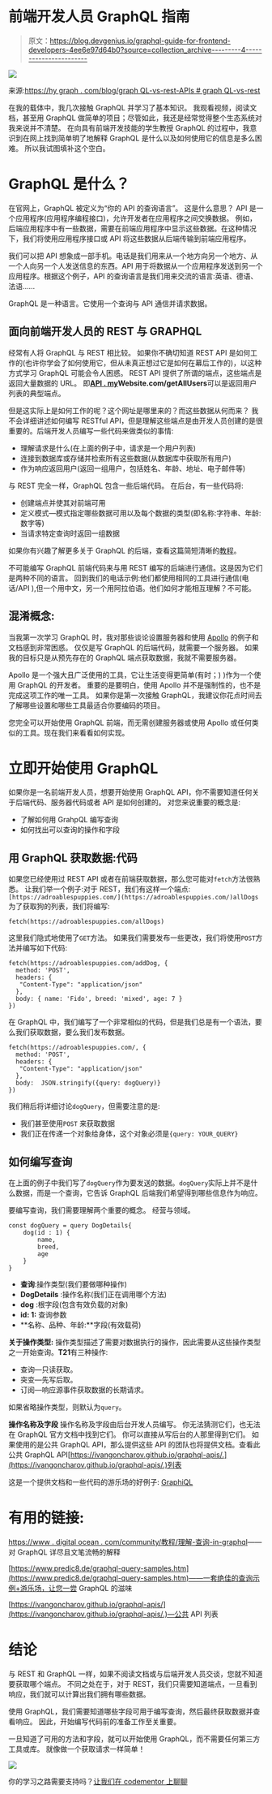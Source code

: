 # 前端开发人员 GraphQL 指南

> 原文：<https://blog.devgenius.io/graphql-guide-for-frontend-developers-4ee6e97d64b0?source=collection_archive---------4----------------------->

![](img/59d937084b4a845226451eaff5e93ed5.png)

来源:[https://hy graph . com/blog/graph QL-vs-rest-APIs # graph QL-vs-rest](https://hygraph.com/blog/graphql-vs-rest-apis#graphql-vs-rest)

在我的载体中，我几次接触 GraphQL 并学习了基本知识。
我观看视频，阅读文档，甚至用 GraphQL 做简单的项目；尽管如此，我还是经常觉得整个生态系统对我来说并不清楚。
在向具有前端开发技能的学生教授 GraphQL 的过程中，我意识到在网上找到简单明了地解释 GraphQL 是什么以及如何使用它的信息是多么困难。
所以我试图填补这个空白。

# GraphQL 是什么？

在官网上，GraphQL 被定义为“你的 API 的查询语言”。
这是什么意思？
API 是一个应用程序(应用程序编程接口)，允许开发者在应用程序之间交换数据。
例如，后端应用程序中有一些数据，需要在前端应用程序中显示这些数据。在这种情况下，我们将使用应用程序接口或 API 将这些数据从后端传输到前端应用程序。

我们可以把 API 想象成一部手机。电话是我们用来从一个地方向另一个地方、从一个人向另一个人发送信息的东西。API 用于将数据从一个应用程序发送到另一个应用程序。根据这个例子，API 的查询语言是我们用来交流的语言:英语、德语、法语……

GraphQL 是一种语言。它使用一个查询与 API 通信并请求数据。

## 面向前端开发人员的 REST 与 GRAPHQL

经常有人将 GraphQL 与 REST 相比较。
如果你不确切知道 REST API 是如何工作的(也许你学会了如何使用它，但从未真正想过它是如何在幕后工作的)，以这种方式学习 GraphQL 可能会令人困惑。
REST API 提供了所谓的端点，这些端点是返回大量数据的 URL。
即[**API . my**](https://api.my)**Website.com/getAllUsers**可以是返回用户列表的典型端点。

但是这实际上是如何工作的呢？这个网址是哪里来的？而这些数据从何而来？
我不会详细讲述如何编写 RESTful API，但是理解这些端点是由开发人员创建的是很重要的。后端开发人员编写一些代码来做类似的事情:

*   理解请求是什么(在上面的例子中，请求是一个用户列表)
*   连接到数据库或存储并检索所有这些数据(从数据库中获取所有用户)
*   作为响应返回用户(返回一组用户，包括姓名、年龄、地址、电子邮件等)

与 REST 完全一样，GraphQL 包含一些后端代码。
在后台，有一些代码将:

*   创建端点并使其对前端可用
*   定义模式—模式指定哪些数据可用以及每个数据的类型(即名称:字符串、年龄:数字等)
*   当请求特定查询时返回一组数据

如果你有兴趣了解更多关于 GraphQL 的后端，查看这篇简短清晰的[教程](https://www.tutorialspoint.com/graphql/graphql_example.htm)。

不可能编写 GraphQL 前端代码来与用 REST 编写的后端进行通信。这是因为它们是两种不同的语言。
回到我们的电话示例:他们都使用相同的工具进行通信(电话/API ),但一个用中文，另一个用阿拉伯语。他们如何才能相互理解？不可能。

## **混淆概念:**

当我第一次学习 GraphQL 时，我对那些谈论设置服务器和使用 [Apollo](https://www.apollographql.com/) 的例子和文档感到非常困惑。
仅仅是写 GraphQL 的后端代码，就需要一个服务器。
如果我的目标只是从预先存在的 GraphQL 端点获取数据，我就不需要服务器。

Apollo 是一个强大且广泛使用的工具，它让生活变得更简单(有时；) )作为一个使用 GraphQL 的开发者。
重要的是要明白，使用 Apollo 并不是强制性的，也不是完成这项工作的唯一工具。
如果你是第一次接触 GraphQL，我建议你花点时间去了解哪些设置和哪些工具最适合你要编码的项目。

您完全可以开始使用 GraphQL 前端，而无需创建服务器或使用 Apollo 或任何类似的工具。现在我们来看看如何实现。

# 立即开始使用 GraphQL

如果你是一名前端开发人员，想要开始使用 GraphQL API，你不需要知道任何关于后端代码、服务器代码或者 API 是如何创建的。
对您来说重要的概念是:

*   了解如何用 GrahpQL 编写查询
*   如何找出可以查询的操作和字段

## 用 GraphQL 获取数据:代码

如果您已经使用过 REST API 或者在前端获取数据，那么您可能对`fetch`方法很熟悉。
让我们举一个例子:对于 REST，我们有这样一个端点:`[https://adroablespuppies.com/](https://adroablespuppies.com/)allDogs`
为了获取狗的列表，我们将编写:

```
fetch(https://adroablespuppies.com/allDogs)
```

这里我们隐式地使用了`GET`方法。
如果我们需要发布一些更改，我们将使用`POST`方法并编写如下代码:

```
fetch(https://adroablespuppies.com/addDog, {
  method: 'POST',
  headers: { 
   "Content-Type": "application/json"
  },
  body: { name: 'Fido', breed: 'mixed', age: 7 }
})
```

在 GraphQL 中，我们编写了一个非常相似的代码，但是我们总是有一个语法，要么我们获取数据，要么我们发布数据。

```
fetch(https://adroablespuppies.com/, {
  method: 'POST',
  headers: { 
   "Content-Type": "application/json"
  },
  body:  JSON.stringify({query: dogQuery)}
})
```

我们稍后将详细讨论`dogQuery`，但需要注意的是:

*   我们甚至使用`POST` 来获取数据
*   我们正在传递一个对象给身体，这个对象必须是`{query: YOUR_QUERY}`

## 如何编写查询

在上面的例子中我们写了`dogQuery`作为要发送的数据。`dogQuery`实际上并不是什么数据，而是一个查询，它告诉 GraphQL 后端我们希望得到哪些信息作为响应。

要编写查询，我们需要理解两个重要的概念。
经营与领域。

```
const dogQuery = query DogDetails{
    dog(id : 1) {
        name,
        breed,
        age
    }
}
```

*   **查询**:操作类型(我们要做哪种操作)
*   **DogDetails** :操作名称(我们正在调用哪个方法)
*   **dog** :根字段(包含有效负载的对象)
*   **id: 1:** 查询参数
*   **名称、品种、年龄:**字段(有效载荷)

**关于操作类型:** 操作类型描述了需要对数据执行的操作，因此需要从这些操作类型之一开始查询。**T21**有三种操作:

*   查询—只读获取。
*   突变—先写后取。
*   订阅—响应源事件获取数据的长期请求。

如果省略操作类型，则默认为`query`。

**操作名称及字段** 操作名称及字段由后台开发人员编写。
你无法猜测它们，也无法在 GraphQL 官方文档中找到它们。
你可以直接从写后台的人那里得到它们。
如果使用的是公共 GraphQL API，那么提供这些 API 的团队也将提供文档。查看此公共 GraphQL API[https://ivangoncharov.github.io/graphql-apis/.](https://ivangoncharov.github.io/graphql-apis/.)列表

这是一个提供文档和一些代码的游乐场的好例子: [GraphiQL](https://www.predic8.de/fruit-shop-graphql?query=%0A%7B%0A%20%20products%20%7B%0A%20%20%20%20name%20%0A%20%20%7D%0A%7D%0A)

# 有用的链接:

[https://www . digital ocean . com/community/教程/理解-查询-in-graphql](https://www.digitalocean.com/community/tutorials/understanding-queries-in-graphql)——对 GraphQL 详尽且文笔流畅的解释

[https://www.predic8.de/graphql-query-samples.htm](https://www.predic8.de/graphql-query-samples.htm)——一套绝佳的查询示例+游乐场，让您一尝 GraphQL 的滋味

[https://ivangoncharov.github.io/graphql-apis/](https://ivangoncharov.github.io/graphql-apis/.)—公共 API 列表

# 结论

与 REST 和 GraphQL 一样，如果不阅读文档或与后端开发人员交谈，您就不知道要获取哪个端点。
不同之处在于，对于 REST，我们只需要知道端点，一旦看到响应，我们就可以计算出我们拥有哪些数据。

使用 GraphQL，我们需要知道哪些字段可用于编写查询，然后最终获取数据并查看响应。
因此，开始编写代码前的准备工作至关重要。

一旦知道了可用的方法和字段，就可以开始使用 GraphQL，而不需要任何第三方工具或库。
就像做一个获取请求一样简单！

![](img/7013e59d68f71e5962270a2eff631f69.png)

你的学习之路需要支持吗？[让我们在 codementor 上聊聊](https://www.codementor.io/@giorgiasambrotta?refer=badge)